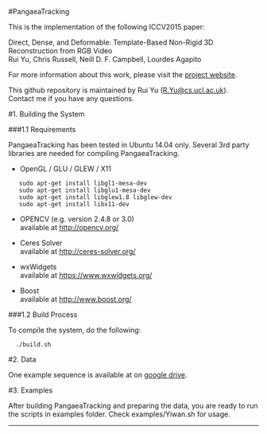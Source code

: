 #PangaeaTracking

This is the implementation of the following ICCV2015 paper:

Direct, Dense, and Deformable: Template-Based Non-Rigid 3D Reconstruction from RGB Video  
Rui Yu, Chris Russell, Neill D. F. Campbell, Lourdes Agapito

For more information about this work, please visit the [project website](http://www0.cs.ucl.ac.uk/staff/R.Yu/direct_nrsfm/direct_nrsfm.html).   

This github repository is maintained by Rui Yu (R.Yu@cs.ucl.ac.uk).  
Contact me if you have any questions.

#1. Building the System

###1.1 Requirements

PangaeaTracking has been tested in Ubuntu 14.04 only. Several 3rd party libraries are needed for compiling PangaeaTracking.

  - OpenGL / GLU / GLEW / X11   
```
   sudo apt-get install libgl1-mesa-dev
   sudo apt-get install libglu1-mesa-dev
   sudo apt-get install libglew1.8 libglew-dev
   sudo apt-get install libx11-dev
```

  - OPENCV (e.g. version 2.4.8 or 3.0)   
    available at http://opencv.org/

  - Ceres Solver   
    available at http://ceres-solver.org/ 

  - wxWidgets   
    available at https://www.wxwidgets.org/ 

  - Boost   
    available at http://www.boost.org/

###1.2 Build Process

  To compile the system, do the following:

```
  ./build.sh
```

#2. Data

One example sequence is available at on [google drive](https://drive.google.com/drive/folders/0B8-9V4y1N7pxZExaMlE3bnc3Mzg).

#3. Examples

After building PangaeaTracking and preparing the data, you are ready to run the scripts in examples folder.
Check examples/Yiwan.sh for usage.

------